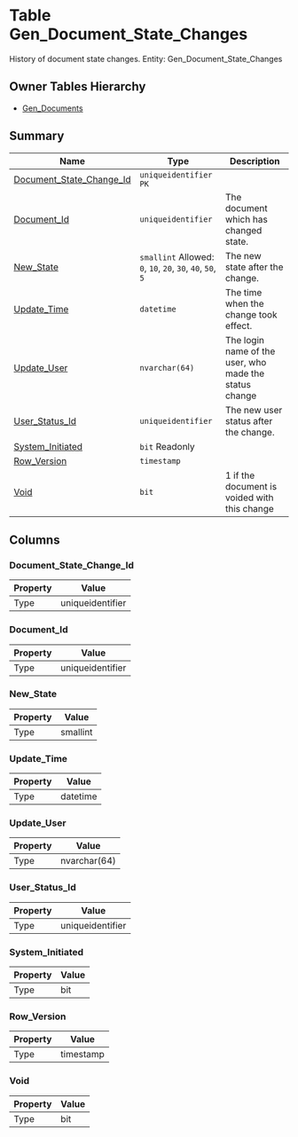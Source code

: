 # Table Gen_Document_State_Changes

History of document state changes. Entity: Gen_Document_State_Changes

## Owner Tables Hierarchy

* [Gen_Documents](Gen_Documents.md)

## Summary

| Name | Type | Description |
| - | - | --- |
|[Document_State_Change_Id](#document_state_change_id)|`uniqueidentifier` `PK`||
|[Document_Id](#document_id)|`uniqueidentifier` |The document which has changed state.|
|[New_State](#new_state)|`smallint` Allowed: `0`, `10`, `20`, `30`, `40`, `50`, `5`|The new state after the change.|
|[Update_Time](#update_time)|`datetime` |The time when the change took effect.|
|[Update_User](#update_user)|`nvarchar(64)` |The login name of the user, who made the status change|
|[User_Status_Id](#user_status_id)|`uniqueidentifier` |The new user status after the change.|
|[System_Initiated](#system_initiated)|`bit` Readonly||
|[Row_Version](#row_version)|`timestamp` ||
|[Void](#void)|`bit` |1 if the document is voided with this change|

## Columns

### Document_State_Change_Id

| Property | Value |
| - | - |
|Type|uniqueidentifier|

### Document_Id

| Property | Value |
| - | - |
|Type|uniqueidentifier|

### New_State

| Property | Value |
| - | - |
|Type|smallint|

### Update_Time

| Property | Value |
| - | - |
|Type|datetime|

### Update_User

| Property | Value |
| - | - |
|Type|nvarchar(64)|

### User_Status_Id

| Property | Value |
| - | - |
|Type|uniqueidentifier|

### System_Initiated

| Property | Value |
| - | - |
|Type|bit|

### Row_Version

| Property | Value |
| - | - |
|Type|timestamp|

### Void

| Property | Value |
| - | - |
|Type|bit|


